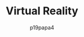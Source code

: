---
author: p19papa4
title: "Virtual Reality"
image_url: /images/virtual-reality.jpg
caption: "Εικονική πραγματικότητα (virtual reality ή VR) ονομάζεται η προσομοίωση ενός πραγματικού η φανταστικού περιβάλλοντος από έναν υπολογιστή. Η τρέχουσα τεχνολογία VR χρησιμοποιεί συχνά ακουστικά εικονικής πραγματικότητας ή περιβάλλοντα πολλαπλών προβολών, μερικές φορές σε συνδυασμό με φυσικά περιβάλλοντα ή σκηνικά, για τη δημιουργία εικόνων, ήχων και άλλων αισθήσεων που προσομοιώνουν τη φυσική παρουσία ενός χρήστη σε ένα εικονικό ή φανταστικό περιβάλλον. "
categories:
  - Μελέτη Περίπτωσης
  - Ορισμός
tags:
  - virtual reality
---